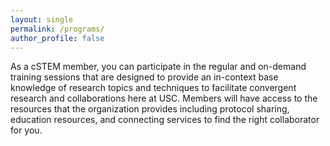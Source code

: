 ```yaml
---
layout: single
permalink: /programs/
author_profile: false
---
```


As a cSTEM member, you can participate in the regular and on-demand training sessions that are designed to provide an in-context base knowledge of research topics and techniques to facilitate convergent research and collaborations here at USC. 
Members will have access to the resources that the organization provides including protocol sharing, education resources, and connecting services to find the right collaborator for you. 